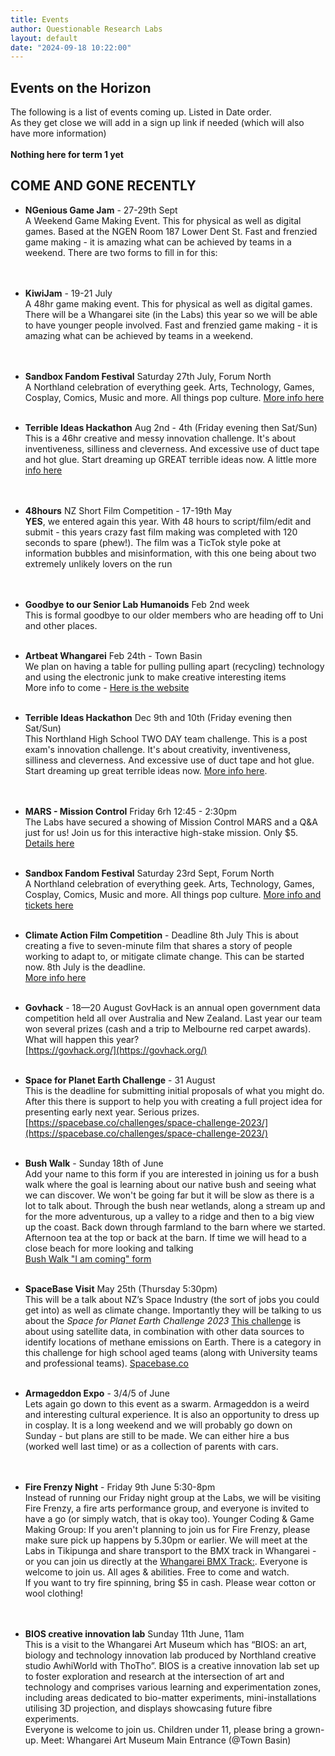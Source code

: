 ```yaml
---
title: Events
author: Questionable Research Labs
layout: default
date: "2024-09-18 10:22:00"
---
```


## Events on the Horizon

The following is a list of events coming up. Listed in Date order.<br>
As they get close we will add in a sign up link if needed (which will also have more information)<br><br>
**Nothing here for term 1 yet**

## COME AND GONE RECENTLY

- **NGenious Game Jam** - 27-29th Sept <br>
A Weekend Game Making Event. This for physical as well as digital games. Based at the NGEN Room 187 Lower Dent St. 
Fast and frenzied game making - it is amazing what can be achieved by teams in a weekend. There are two forms to fill in for this:<br>
<br><br>

- **KiwiJam** - 19-21 July <br>
A 48hr game making event. This for physical as well as digital games. There will be a Whangarei site (in the Labs) this year so we will be able to have younger people involved. 
Fast and frenzied game making - it is amazing what can be achieved by teams in a weekend. <br>
<br><br>

- **Sandbox Fandom Festival**  Saturday 27th July, Forum North<br>
A Northland celebration of everything geek. Arts, Technology, Games, Cosplay, Comics, Music and more.  All things pop culture. [More info here](https://www.sandboxfanfest.co.nz)<br><br>

- **Terrible Ideas Hackathon**  Aug 2nd - 4th (Friday evening then Sat/Sun)<br>
This is a 46hr creative and messy innovation challenge. It's about inventiveness, silliness and cleverness.  And excessive use of duct tape and hot glue. Start dreaming up GREAT terrible ideas now. A little more [info here](https://terriblehack.com/)<br><br><br>

- **48hours** NZ Short Film Competition - 17-19th May<br>
<b>YES</b>, we entered again this year. With 48 hours to script/film/edit and submit - this years crazy fast film making was completed with 120 seconds to spare (phew!). The film was a TicTok style poke at information bubbles and misinformation, with this one being about two extremely unlikely lovers on the run<br>
<br><br>

- **Goodbye to our Senior Lab Humanoids**  Feb 2nd week<br>
 This is formal goodbye to our older members who are heading off to Uni and other places.<br><br> 

- **Artbeat Whangarei**  Feb 24th - Town Basin<br>
 We plan on having a table for pulling pulling apart (recycling) technology and using the electronic junk to make creative interesting items<br>
 More info to come - [Here is the website](https://www.creativenorthland.com/artbeat/)<br><br> 

- **Terrible Ideas Hackathon**  Dec 9th and 10th (Friday evening then Sat/Sun)<br>
This Northland High School TWO DAY team challenge. This is a post exam's innovation challenge. It's about creativity, inventiveness, silliness and cleverness.  And excessive use of duct tape and hot glue. Start dreaming up great terrible ideas now. [More info here](https://terriblehack.nz/).<br><br><br>

- **MARS - Mission Control**  Friday 6rh 12:45 - 2:30pm<br>
The Labs have secured a showing of Mission Control MARS and a Q&A just for us!  Join us for this interactive high-stake mission. Only $5. [Details here](https://forms.gle/VNx3mwpx8FzK1om28)<br><br>

- **Sandbox Fandom Festival**  Saturday 23rd Sept, Forum North<br>
A Northland celebration of everything geek. Arts, Technology, Games, Cosplay, Comics, Music and more.  All things pop culture.  [More info and tickets here](https://www.sandboxfanfest.co.nz)<br><br>

- **Climate Action Film Competition** - Deadline 8th July
This is about creating a five to seven-minute film that shares a story of people working to adapt to, or mitigate climate change. This can be started now. 8th July is the deadline.<br>
[More info here](https://northlandclimatechange.org/climateactionvideofestival/)<br><br>



- **Govhack** - 18—20 August
GovHack is an annual open government data competition held all over Australia and New Zealand. Last year our team won several prizes (cash and a trip to Melbourne red carpet awards). What will happen this year?<br>
[https://govhack.org/](https://govhack.org/)<br><br>


- **Space for Planet Earth Challenge** - 31 August<br>
This is the deadline for submitting initial proposals of what you might do. After this there is support to help you with creating a full project idea for presenting early next year. Serious prizes.<br>
[https://spacebase.co/challenges/space-challenge-2023/](https://spacebase.co/challenges/space-challenge-2023/)<br><br>
- **Bush Walk** - Sunday 18th of June<br>
Add your name to this form if you are interested in joining us for a bush walk where the goal is learning about our native bush and seeing what we can discover. We won't be going far but it will be slow as there is a lot to talk about. Through the bush near wetlands, along a stream up and for the more adventurous, up a valley to a ridge and then to a big view up the coast. Back down through farmland to the barn where we started. Afternoon tea at the top or back at the barn. If time we will head to a close beach for more looking and talking<br>
[Bush Walk "I am coming" form](https://forms.gle/1QEL7zAL8jALRgKa7)<br><br>

- **SpaceBase Visit**  May 25th (Thursday 5:30pm) <br>
This will be a talk about NZ’s Space Industry (the sort of jobs you could get into) as well as climate change. 
Importantly they will be talking to us about the *Space for Planet Earth Challenge 2023*
[This challenge](https://spacebase.co/challenges/space-challenge-2023/) is about using satellite data, in combination with other data sources to identify locations of methane emissions on Earth. There is a category in this challenge for high school aged teams (along with University teams and professional teams).
[Spacebase.co](https://spacebase.co/)<br><br>

- **Armageddon Expo** - 3/4/5 of June<br>
Lets again go down to this event as a swarm. Armageddon is a weird and interesting cultural experience. It is also an opportunity to dress up in cosplay. It is a long weekend and we will probably go down on Sunday - but plans are still to be made. We can either hire a bus (worked well last time) or as a collection of parents with cars.<br>
<br><br>

- **Fire Frenzy Night** - Friday 9th June 5:30-8pm<br>
Instead of running our Friday night group at the Labs, we will be visiting Fire Frenzy, a fire arts performance group, and everyone is invited to have a go (or simply watch, that is okay too). Younger Coding & Game Making Group: If you aren't planning to join us for Fire Frenzy, please make sure pick up happens by 5.30pm or earlier.  We will meet at the Labs in Tikipunga and share transport to the BMX track in Whangarei - or you can join us directly at the [Whangarei BMX Track:](https://goo.gl/maps/xmqNQhS9SeAyGhcU6). Everyone is welcome to join us. All ages & abilities. Free to come and watch.<br>
If you want to try fire spinning, bring $5 in cash. Please wear cotton or wool clothing!<br>
<br><br>

- **BIOS creative innovation lab**  Sunday 11th June, 11am<br>
This is a visit to the Whangarei Art Museum which has “BIOS: an art, biology and technology innovation lab produced by Northland creative studio AwhiWorld with ThoTho”. BIOS is a creative innovation lab set up to foster exploration and research at the intersection of art and technology and comprises various learning and experimentation zones, including areas dedicated to bio-matter experiments, mini-installations utilising 3D projection, and displays showcasing future fibre experiments.<br>
Everyone is welcome to join us. Children under 11, please bring a grown-up. Meet: Whangarei Art Museum Main Entrance (@Town Basin)<br>
<br><br>